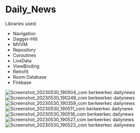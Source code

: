 # Daily_News

Libraries used:
- Navigation
- Dagger-Hilt
- MVVM
- Repository
- Coroutines
- LiveData
- ViewBinding
- Retrofit
- Room Database
- Firebase


![Screenshot_20230530_190504_com berkeerkec dailynews](https://github.com/Berkeerkec/Daily_News/assets/101473351/297418ec-ec70-4807-8c54-2c2250aa49bd)
![Screenshot_20230530_190249_com berkeerkec dailynews](https://github.com/Berkeerkec/Daily_News/assets/101473351/89939c34-aa71-4f02-be92-1e4540173fae)
![Screenshot_20230530_190359_com berkeerkec dailynews](https://github.com/Berkeerkec/Daily_News/assets/101473351/565e1ba3-2d15-4e8a-9820-707cdba15ea5)
![Screenshot_20230530_190511_com berkeerkec dailynews](https://github.com/Berkeerkec/Daily_News/assets/101473351/8a6762ec-0108-4a9b-baf8-b018a2bc1a62)
![Screenshot_20230530_190516_com berkeerkec dailynews](https://github.com/Berkeerkec/Daily_News/assets/101473351/eec9e38d-5bec-44ac-be25-d20cc1b57fd3)
![Screenshot_20230530_190527_com berkeerkec dailynews](https://github.com/Berkeerkec/Daily_News/assets/101473351/fefbb2ae-b6fe-4751-afaf-e01f6670427b)
![Screenshot_20230530_190523_com berkeerkec dailynews](https://github.com/Berkeerkec/Daily_News/assets/101473351/e6c2a054-3b46-4f3c-b7f7-533b5410a96f)
